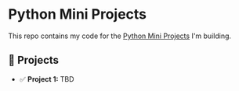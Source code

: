# Python Mini Projects
This repo contains my code for the [Python Mini Projects](https://github.com/Python-World/python-mini-projects?tab=readme-ov-file) I'm building.

## 📌 Projects

- ✅ **Project 1:** TBD
